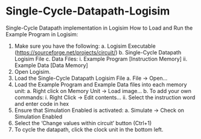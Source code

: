 # Single-Cycle-Datapath-Logisim
Single-Cycle Datapath implementation in Logisim
How to Load and Run the Example Program in Logisim:
  1.	Make sure you have the following:
    a.	Logisim Executable (https://sourceforge.net/projects/circuit/)
    b.	Single-Cycle Datapath Logisim File
    c.	Data Files:
      i.	Example Program [Instruction Memory]
      ii.	Example Data [Data Memory]
  2.	Open Logisim.
  3.	Load the Single-Cycle Datapath Logisim File
    a.	File -> Open…
  4.	Load the Example Program and Example Data files into each memory unit:
    a.	Right click on Memory Unit -> Load image…
    b.	To add your own commands: 
      i.	Right Click -> Edit contents…
      ii.	Select the instruction word and enter code in hex
  5.	Ensure that Simulation Enabled is activated:
    a.	Simulate -> Check on Simulation Enabled
  6.	Select the ‘Change values within circuit’ button (Ctrl+1)
  7.	To cycle the datapath, click the clock unit in the bottom left.
